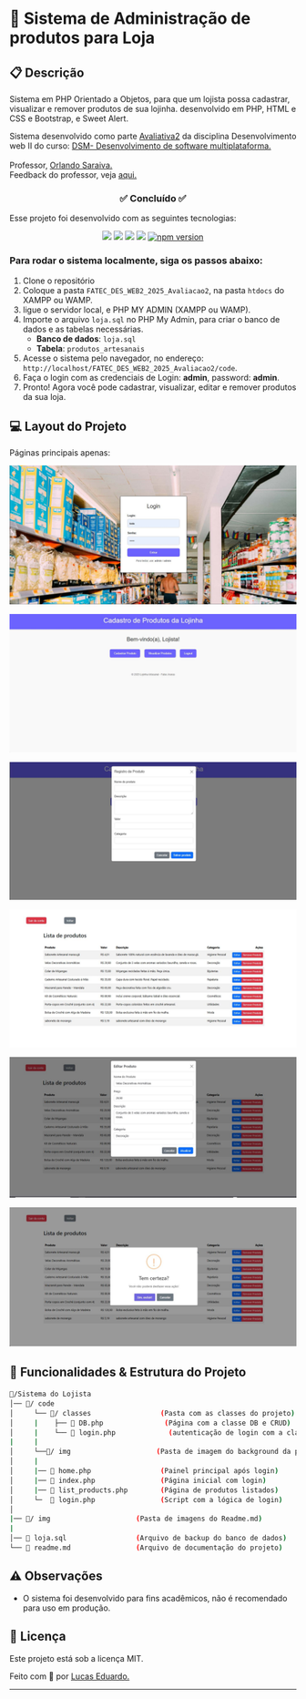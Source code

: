 <h1>💼 Sistema de Administração de produtos para Loja </h1>

## 📋 Descrição

Sistema em PHP Orientado a Objetos, para que um lojista possa cadastrar, visualizar e remover produtos de sua lojinha. desenvolvido em PHP, HTML e CSS e Bootstrap, e Sweet Alert. 

Sistema desenvolvido como parte [Avaliativa2](https://github.com/orlandosaraivajr/FATEC_2025_1SEM_DW2/blob/main/avaliacao2) da disciplina Desenvolvimento web II  do curso: <a href="https://fatecararas.cps.sp.gov.br/tecnologia-em-desenvolvimento-de-softwares-multiplataforma/">DSM- Desenvolvimento de software multiplataforma.</a>
<br>
<br>
Professor, <a href="https://github.com/orlandosaraivajr">Orlando Saraiva.</a>
<br>
Feedback do professor, veja <a href="https://github.com/Lucas-Ed/FATEC_DES_WEB2_2025_Avaliacao2/issues/1">aqui.</a>

<h3 align="center">✅ Concluído ✅</h3>

 Esse projeto foi desenvolvido com as seguintes tecnologias:

<p align="center">
  <img src="https://img.shields.io/badge/PHP-777BB4?style=for-the-badge&logo=php&logoColor=white"/>
  <img src="https://img.shields.io/badge/HTML5-E34F26?style=for-the-badge&logo=html5&logoColor=white"/>
  <img src="https://img.shields.io/badge/CSS3-1572B6?style=for-the-badge&logo=css3&logoColor=white"/>
  <img src="https://img.shields.io/badge/Bootstrap-563D7C?style=for-the-badge&logo=bootstrap&logoColor=white"/>
  <a href="https://badge.fury.io/js/sweetalert"><img src="https://badge.fury.io/js/sweetalert.svg" alt="npm version" height="18"></a>
</p>

### Para rodar o sistema localmente, siga os passos abaixo:
1. Clone o repositório
2. Coloque a pasta `FATEC_DES_WEB2_2025_Avaliacao2`, na pasta `htdocs` do XAMPP ou WAMP.
3. ligue o servidor local, e PHP MY ADMIN (XAMPP ou WAMP).
4. Importe o arquivo `loja.sql` no PHP My Admin, para criar o banco de dados e as tabelas necessárias.
   - **Banco de dados**: `loja.sql`
    - **Tabela**: `produtos_artesanais`
5. Acesse o sistema pelo navegador, no endereço: `http://localhost/FATEC_DES_WEB2_2025_Avaliacao2/code`.
6. Faça o login com as credenciais de Login: **admin**, password: **admin**.
7. Pronto! Agora você pode cadastrar, visualizar, editar e remover produtos da sua loja.

## 💻 Layout do Projeto
<p> Páginas principais apenas:</p>

![](/img/index.JPG)

![](/img/welcome.JPG)

![](/img/registro.JPG)

![](/img/listagem.JPG)

![](/img/edicao.JPG)

![](/img/remover.JPG)


## 📂 Funcionalidades & Estrutura do Projeto

```bash
📂/Sistema do Lojista
│── 📂/ code
│     └── 📂/ classes                 (Pasta com as classes do projeto)
│     |    ├── 📄 DB.php               (Página com a classe DB e CRUD)
│     |    └── 📄 login.php             (autenticação de login com a classe Usuario)
|     |
│     └──📂/ img                     (Pasta de imagem do background da página index.php)
│     |
│     |── 📄 home.php                 (Painel principal após login)
│     |── 📄 index.php                (Página inicial com login)
│     |── 📄 list_products.php        (Página de produtos listados)
│     └─  📄 login.php                (Script com a lógica de login)
│     
|── 📂/ img                     (Pasta de imagens do Readme.md)
|
│── 📄 loja.sql                 (Arquivo de backup do banco de dados)    
└── 📄 readme.md                (Arquivo de documentação do projeto)
```

## ⚠️ Observações

- O sistema foi desenvolvido para fins acadêmicos, não é recomendado para uso em produção.

## 📝 Licença

Este projeto está sob a licença MIT.

Feito com 💜 por [Lucas Eduardo.](https://linktr.ee/lucas.007)

---


